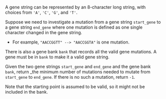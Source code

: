 A gene string can be represented by an 8-character long string, with choices from `'A'`, `'C'`,
`'G'`, and `'T'`.

Suppose we need to investigate a mutation from a gene string `start_gene` to a gene string
`end_gene` where one mutation is defined as one single character changed in the gene string.

* For example, `"AACCGGTT" --> "AACCGGTA"` is one mutation.

There is also a gene bank `bank` that records all the valid gene mutations. A gene must be in
`bank` to make it a valid gene string.

Given the two gene strings `start_gene` and `end_gene` and the gene bank `bank`, return _the
minimum number of mutations needed to mutate from `start_gene` to `end_gene`. If there is no such a
mutation, return `-1`.

Note that the starting point is assumed to be valid, so it might not be included in the bank.